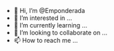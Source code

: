 - 👋 Hi, I’m @Emponderada
- 👀 I’m interested in ...
- 🌱 I’m currently learning ...
- 💞️ I’m looking to collaborate on ...
- 📫 How to reach me ...

<!---
Emponderada/Emponderada is a ✨ special ✨ repository because its `README.md` (this file) appears on your GitHub profile.
You can click the Preview link to take a look at your changes.
--->
